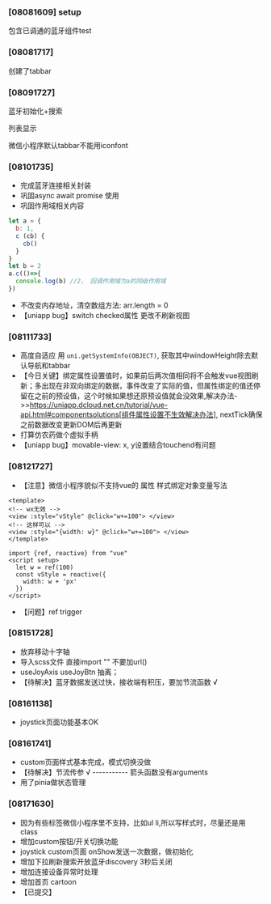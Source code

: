 ### [08081609] setup

包含已调通的蓝牙组件test

### [08081717]

创建了tabbar

### [08091727]

蓝牙初始化+搜索

列表显示

微信小程序默认tabbar不能用iconfont

### [08101735]

-  完成蓝牙连接相关封装
- 巩固async await promise 使用
- 巩固作用域相关内容

```javascript
let a = {
  b: 1,
  c (cb) {
    cb()
  }
}
let b = 2
a.c(()=>{
  console.log(b) //2， 回调作用域为a的同级作用域
})
```

- 不改变内存地址，清空数组方法: arr.length = 0
- 【uniapp bug】switch checked属性 更改不刷新视图

### [08111733]

- 高度自适应 用 `uni.getSystemInfo(OBJECT)`, 获取其中windowHeight除去默认导航和tabbar
- 【今日关键】绑定属性设置值时，如果前后两次值相同将不会触发vue视图刷新；多出现在非双向绑定的数据，事件改变了实际的值，但属性绑定的值还停留在之前的预设值，这个时候如果想还原预设值就会没效果,解决办法->>https://uniapp.dcloud.net.cn/tutorial/vue-api.html#componentsolutions[组件属性设置不生效解决办法], nextTick确保之前数据改变更新DOM后再更新
- 打算仿农药做个虚拟手柄
- 【uniapp bug】movable-view: x, y设置结合touchend有问题

### [08121727]

- 【注意】微信小程序貌似不支持vue的 属性 样式绑定对象变量写法

```vue
<template>
<!-- wx无效 -->
<view :style="vStyle" @click="w+=100"> </view>
<!-- 这样可以 -->
<view :style="{width: w}" @click="w+=100"> </view>
</template>

import {ref, reactive} from "vue"
<script setup>
  let w = ref(100)
  const vStyle = reactive({
    width: w + 'px'
  })
</script>
```

- 【问题】ref trigger

### [08151728]

-  放弃移动十字轴
- 导入scss文件 直接import "" 不要加url()
- useJoyAxis useJoyBtn 抽离；
- 【待解决】蓝牙数据发送过快，接收端有积压，要加节流函数 √

### [08161138]

- joystick页面功能基本OK

### [08161741]

- custom页面样式基本完成，模式切换没做
- 【待解决】节流传参 √ ----------- 箭头函数没有arguments
- 用了pinia做状态管理

### [08171630]

- 因为有些标签微信小程序里不支持，比如ul li,所以写样式时，尽量还是用class
- 增加custom按钮/开关切换功能
- joystick custom页面 onShow发送一次数据，做初始化
- 增加下拉刷新搜索开放蓝牙discovery 3秒后关闭
- 增加连接设备异常时处理
- 增加首页  cartoon
- 【已提交】